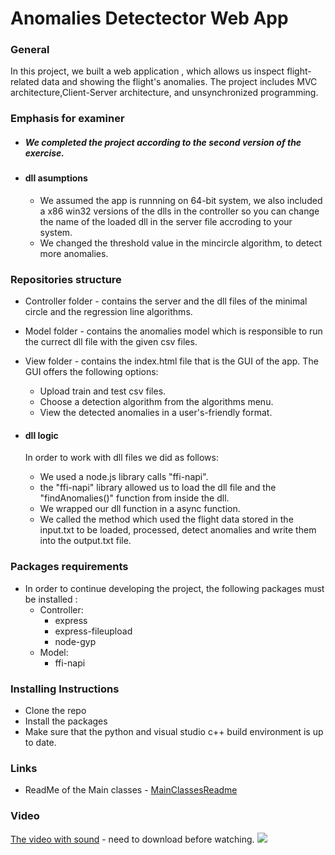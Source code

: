 # Anomalies Detectector Web App
### General
In this project, we built a web application , which allows us inspect  flight-related data and showing the flight's anomalies.
The project includes MVC  architecture,Client-Server architecture, and unsynchronized programming.

### Emphasis for examiner
- ##### We completed the project according to the second version of the exercise.
- #### dll asumptions
  - We assumed the app is runnning on 64-bit system, we also included a x86 win32 versions of the dlls in the controller so you can change the name of the loaded dll in the server file accroding to your system.
  - We changed the threshold value in the mincircle algorithm, to detect more anomalies.  

### Repositories structure
- Controller folder - contains the server and  the dll files of the minimal circle and the regression line algorithms.
- Model folder - contains the anomalies model which is responsible to run the currect dll file with the given csv files.
- View folder - contains the index.html file that is the GUI of the app.
The GUI offers the following options:
	- Upload  train and test csv files.
	- Choose a detection algorithm from the algorithms menu.
	- View the detected anomalies in a user's-friendly format.
  
- #### dll logic
  In order to work with dll files we did as follows:
  - We used a node.js library calls "ffi-napi".
  - the "ffi-napi" library allowed us to load the dll file and the "findAnomalies()" function from inside the dll.
  - We wrapped our dll function in a async function.
  - We called  the method which used the flight data stored in the input.txt to be loaded, processed, detect anomalies and write them into the output.txt file.


### Packages requirements
- In order to continue developing the project, the following packages must be installed :
	- Controller:
		- express
		- express-fileupload
		- node-gyp
	- Model:
		- ffi-napi


### Installing Instructions
- Clone the repo
- Install the packages
- Make sure that the python and visual studio c++ build environment is up to date.


### Links
- ReadMe of the Main classes - [MainClassesReadme](MainClassesReadme.md)
### Video
[The video with sound](Media/FG_Video.mp4) - need to download before watching.
![](Media/FG_gif.gif)


